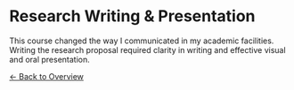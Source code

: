 # Research Writing & Presentation

This course changed the way I communicated in my academic facilities. Writing the research proposal required clarity in writing and effective visual and oral presentation.

[← Back to Overview](index.md)
